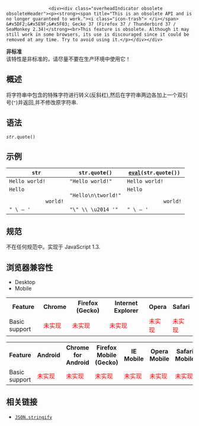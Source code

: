 
                
                  
                    <div><div class="overheadIndicator obsolete obsoleteHeader"><p><strong><span title="This is an obsolete API and is no longer guaranteed to work."><i class="icon-trash"> </i></span> &#x5DF2;&#x5E9F;&#x5F03; Gecko 37 (Firefox 37 / Thunderbird 37 / SeaMonkey 2.34)</strong><br>This feature is obsolete. Although it may still work in some browsers, its use is discouraged since it could be removed at any time. Try to avoid using it.</p></div></div>

<div><section class="Quick_links" id="Quick_Links"><!-- --></section><div class="overheadIndicator nonStandard nonStandardHeader"> 
      <p><strong><span title="This API has not been standardized."><i class="icon-warning-sign"> </i></span> &#x975E;&#x6807;&#x51C6;</strong><br> 
      &#x8BE5;&#x7279;&#x6027;&#x662F;&#x975E;&#x6807;&#x51C6;&#x7684;&#xFF0C;&#x8BF7;&#x5C3D;&#x91CF;&#x4E0D;&#x8981;&#x5728;&#x751F;&#x4EA7;&#x73AF;&#x5883;&#x4E2D;&#x4F7F;&#x7528;&#x5B83;&#xFF01;</p> 
      </div></div>

<h2 id="Summary" name="Summary">&#x6982;&#x8FF0;</h2>

<p>&#x5C06;&#x5B57;&#x7B26;&#x4E32;&#x4E2D;&#x5305;&#x542B;&#x7684;&#x7279;&#x6B8A;&#x5B57;&#x7B26;&#x8FDB;&#x884C;&#x8F6C;&#x4E49;(&#x53CD;&#x659C;&#x6760;),&#x7136;&#x540E;&#x5728;&#x5B57;&#x7B26;&#x4E32;&#x4E24;&#x8FB9;&#x5404;&#x52A0;&#x4E0A;&#x4E00;&#x4E2A;&#x53CC;&#x5F15;&#x53F7;(<code>&quot;</code>)&#x5E76;&#x8FD4;&#x56DE;,&#x5E76;&#x4E0D;&#x4FEE;&#x6539;&#x539F;&#x5B57;&#x7B26;&#x4E32;.</p>

<h2 id="Syntax" name="Syntax">&#x8BED;&#x6CD5;</h2>

<pre class="syntaxbox"><code><em>str</em>.quote()</code></pre>

<h2 id="Examples" name="Examples">&#x793A;&#x4F8B;</h2>

<table class="fullwidth-table">
 <thead>
  <tr>
   <th class="header" scope="col"><code>str</code></th>
   <th class="header" scope="col"><code>str.quote()</code></th>
   <th class="header" scope="col"><code><a class="new" href="/zh-CN/docs/JavaScript/Reference/Global_Objects/eval" title="JavaScript/Reference/Global_Objects/eval">eval</a>(str.quote())</code></th>
  </tr>
 </thead>
 <tbody>
  <tr>
   <td><code>Hello world!</code></td>
   <td><code>&quot;Hello world!&quot;</code></td>
   <td><code>Hello world!</code></td>
  </tr>
  <tr>
   <td><code>Hello<br>
    &#xA0; &#xA0; &#xA0; &#xA0; world!</code></td>
   <td><code>&quot;Hello\n\tworld!&quot;</code></td>
   <td><code>Hello<br>
    &#xA0; &#xA0; &#xA0; &#xA0; world!</code></td>
  </tr>
  <tr>
   <td><code>&quot; \ &#x2014; &apos;</code></td>
   <td><code>&quot;\&quot; \\ \u2014 &apos;&quot;</code></td>
   <td><code>&quot; \ &#x2014; &apos;</code></td>
  </tr>
 </tbody>
</table>

<h2 id="Specifications" name="Specifications">&#x89C4;&#x8303;</h2>

<p>&#x4E0D;&#x5728;&#x4EFB;&#x4F55;&#x89C4;&#x8303;&#x4E2D;&#x3002;&#x5B9E;&#x73B0;&#x4E8E; JavaScript 1.3.</p>

<h2 id=".E6.B5.8F.E8.A7.88.E5.99.A8.E5.85.BC.E5.AE.B9.E6.80.A7">&#x6D4F;&#x89C8;&#x5668;&#x517C;&#x5BB9;&#x6027;</h2>

<div><div class="htab"> 
    <a id="AutoCompatibilityTable" name="AutoCompatibilityTable"></a> 
    <ul> 
        <li class="selected"><a>Desktop</a></li> 
        <li><a>Mobile</a></li> 
    </ul> 
</div></div>

<div id="compat-desktop">
<table class="compat-table">
 <tbody>
  <tr>
   <th>Feature</th>
   <th>Chrome</th>
   <th>Firefox (Gecko)</th>
   <th>Internet Explorer</th>
   <th>Opera</th>
   <th>Safari</th>
  </tr>
  <tr>
   <td>Basic support</td>
   <td><span style="color: #f00;">&#x672A;&#x5B9E;&#x73B0;</span></td>
   <td><span style="color: #f00;">&#x672A;&#x5B9E;&#x73B0;</span></td>
   <td><span style="color: #f00;">&#x672A;&#x5B9E;&#x73B0;</span></td>
   <td><span style="color: #f00;">&#x672A;&#x5B9E;&#x73B0;</span></td>
   <td><span style="color: #f00;">&#x672A;&#x5B9E;&#x73B0;</span></td>
  </tr>
 </tbody>
</table>
</div>

<div id="compat-mobile">
<table class="compat-table">
 <tbody>
  <tr>
   <th>Feature</th>
   <th>Android</th>
   <th>Chrome for Android</th>
   <th>Firefox Mobile (Gecko)</th>
   <th>IE Mobile</th>
   <th>Opera Mobile</th>
   <th>Safari Mobile</th>
  </tr>
  <tr>
   <td>Basic support</td>
   <td><span style="color: #f00;">&#x672A;&#x5B9E;&#x73B0;</span></td>
   <td><span style="color: #f00;">&#x672A;&#x5B9E;&#x73B0;</span></td>
   <td><span style="color: #f00;">&#x672A;&#x5B9E;&#x73B0;</span></td>
   <td><span style="color: #f00;">&#x672A;&#x5B9E;&#x73B0;</span></td>
   <td><span style="color: #f00;">&#x672A;&#x5B9E;&#x73B0;</span></td>
   <td><span style="color: #f00;">&#x672A;&#x5B9E;&#x73B0;</span></td>
  </tr>
 </tbody>
</table>
</div>

<h2 id="See_also" name="See_also">&#x76F8;&#x5173;&#x94FE;&#x63A5;</h2>

<ul>
 <li><code><a href="/zh-CN/docs/JavaScript/Reference/Global_Objects/JSON/stringify" title="JavaScript/Reference/Global_Objects/JSON/stringify">JSON.stringify</a></code></li>
</ul>
                  
                
              